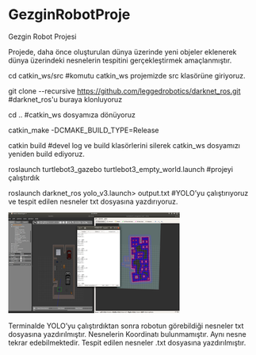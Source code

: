 # GezginRobotProje
 
Gezgin Robot Projesi

Projede, daha önce oluşturulan dünya üzerinde yeni objeler eklenerek dünya üzerindeki nesnelerin tespitini gerçekleştirmek amaçlanmıştır.

cd catkin_ws/src 
 #komutu catkin_ws projemizde src klasörüne giriyoruz.

git clone --recursive https://github.com/leggedrobotics/darknet_ros.git
#darknet_ros'u buraya klonluyoruz

cd ..
#catkin_ws dosyamıza dönüyoruz

catkin_make -DCMAKE_BUILD_TYPE=Release

catkin build
#devel log ve build klasörlerini silerek catkin_ws dosyamızı yeniden build ediyoruz.

roslaunch turtlebot3_gazebo turtlebot3_empty_world.launch
#projeyi çalıştırdık

roslaunch darknet_ros yolo_v3.launch> output.txt
#YOLO’yu çalıştırıyoruz ve tespit edilen nesneler txt dosyasına yazdırıyoruz.

![alt text](https://github.com/MuberraAydin/GezginRobotProje/blob/main/Pictures/Results.png)

 Terminalde YOLO’yu çalıştırdıktan sonra robotun görebildiği nesneler txt dosyasına yazdırılmıştır. Nesnelerin Koordinatı bulunmamıştır. Aynı nesne tekrar edebilmektedir. Tespit edilen nesneler .txt dosyasına yazdırılmıştır.




